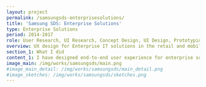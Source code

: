 ```yaml
---
layout: project
permalink: /samsungsds-enterprisesolutions/
title: 'Samsung SDS: Enterprise Solutions'
type: Enterprise Solutions
period: 2014-2017
role: User Research, UI Research, Concept Design, UI Design, Prototyping, Data Visualization
overview: UX design for Enterprise IT solutions in the retail and mobility industry.I have designed end-to-end user experience from field research to building information architecture and designing specific screens
section_1: What I did
content_1: I have designed end-to-end user experience for enterprise solutions, for example, <a href="https://www.samsungsds.com/global/en/solutions/off/nde/nexshop_digital_experience.html" class="link">Nexshop</a> for retail companies. Due to the privacy reasons, it is hard to show any specific visuals as a result, but I did design works from user research, concept design to specific screen design for web or mobile with detail specifications. I have used different kinds of tools such as Powerpoint, Balsamiq, Adobe Illustrator, Sketch, and Invision. <ul><li>User research <ul> <li> observed the context of use (field research) (e.g., Retail shops, Bus usage behavior in Vietnam)</li> <li>Interviewed stakeholders and users with semi-structured interview questions</li> <li>Evaluated usability in qualitative/quantitative ways.</li></ul></li><li>Analysis <ul><li>Analyzed existing system (features, user flow, UI)</li><li>Created user journey map, user ecosystem, stakeholder map </li></ul><li>Ideation <ul><li>Created UX concept with user scenario or storyboard</li><li> Planned new user flow,  information architecture</li></ul><li>UI design <ul><li>Designed web/mobile screens with different UI elements such as dashboard, management</li><li>Visualized data (e.g., indoor usage map, usage rate comparison graphs)</li><li>Supported internal designers by sharing UI design patterns with references </li></ul></ul>
image_main: /img/works/samsungsds/main.png
#image_main_detail: /img/works/samsungsds/main_detail.png
#image_sketches: /img/works/samsungsds/sketches.png
---
```

